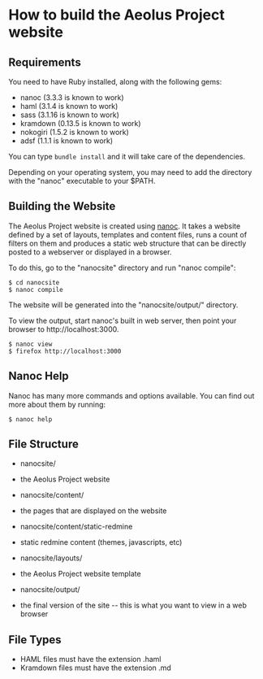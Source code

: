 How to build the Aeolus Project website
=======================================

Requirements
------------

You need to have Ruby installed, along with the following gems:

* nanoc (3.3.3 is known to work)
* haml (3.1.4 is known to work)
* sass (3.1.16 is known to work)
* kramdown (0.13.5 is known to work)
* nokogiri (1.5.2 is known to work)
* adsf (1.1.1 is known to work)

You can type `bundle install` and it will take care of the dependencies.

Depending on your operating system, you may need to add the directory
with the "nanoc" executable to your $PATH.


Building the Website
--------------------

The Aeolus Project website is created using [nanoc][1]. It takes a website
defined by a set of layouts, templates and content files, runs a count
of filters on them and produces a static web structure that can be
directly posted to a webserver or displayed in a browser.

[1]: http://nanoc.stoneship.org

To do this, go to the "nanocsite" directory and run "nanoc compile":

    $ cd nanocsite
    $ nanoc compile

The website will be generated into the "nanocsite/output/" directory.

To view the output, start nanoc's built in web server, then point your
browser to http://localhost:3000.

    $ nanoc view
    $ firefox http://localhost:3000



Nanoc Help
----------

Nanoc has many more commands and options available.  You can find out more
about them by running:

    $ nanoc help



File Structure
--------------

* nanocsite/
 * the Aeolus Project website

* nanocsite/content/
 * the pages that are displayed on the website

* nanocsite/content/static-redmine
 * static redmine content (themes, javascripts, etc)

* nanocsite/layouts/
 * the Aeolus Project website template

* nanocsite/output/
 * the final version of the site -- this is what you want to view in a web browser



File Types
----------

* HAML files must have the extension .haml
* Kramdown files must have the extension .md

